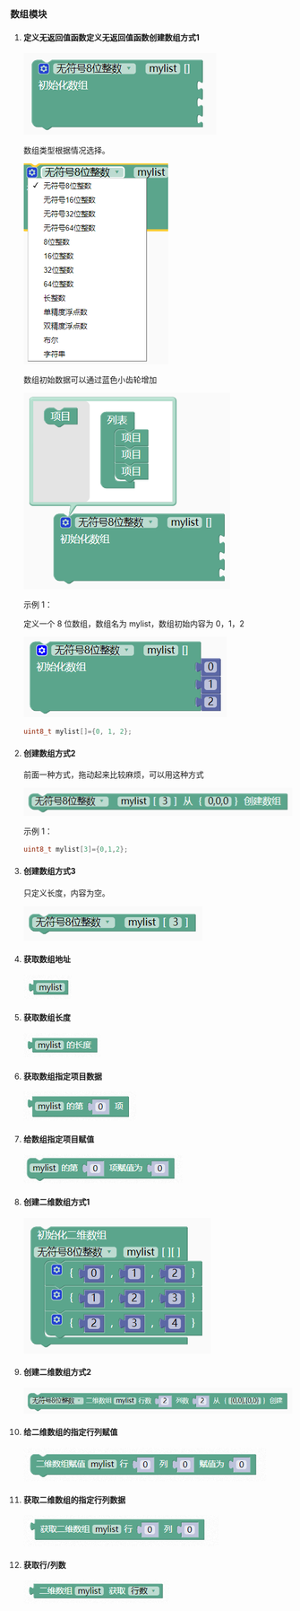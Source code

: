 ### 数组模块  <!-- {docsify-ignore} -->

1. #### 定义无返回值函数定义无返回值函数创建数组方式1

   ![image-20230303135411839](func04.assets/image-20230303135411839.png) 

   数组类型根据情况选择。

   ![image-20230303135516291](func04.assets/image-20230303135516291.png) 

   数组初始数据可以通过蓝色小齿轮增加

   ![image-20230303135522093](func04.assets/image-20230303135522093.png) 

   示例 1：

   定义一个 8 位数组，数组名为 mylist，数组初始内容为 0，1，2

   ![image-20230303135537879](func04.assets/image-20230303135537879.png) 

   ```c
   uint8_t mylist[]={0, 1, 2};
   ```

2. #### 创建数组方式2

   前面一种方式，拖动起来比较麻烦，可以用这种方式

   ![image-20230303141300149](func04.assets/image-20230303141300149.png) 

   示例 1：

   ```c
   uint8_t mylist[3]={0,1,2};
   ```

3. #### 创建数组方式3

   只定义长度，内容为空。

   ![image-20230303141333361](func04.assets/image-20230303141333361.png) 

4. #### 获取数组地址

    ![image-20230303141351312](func04.assets/image-20230303141351312.png) 

5. #### 获取数组长度

    ![image-20230303141404956](func04.assets/image-20230303141404956.png) 

6. #### 获取数组指定项目数据

    ![image-20230303141410218](func04.assets/image-20230303141410218.png) 

7. #### 给数组指定项目赋值

    ![image-20230303141419561](func04.assets/image-20230303141419561.png) 

8. #### 创建二维数组方式1

    ![image-20230303141453556](func04.assets/image-20230303141453556.png) 

9. #### 创建二维数组方式2

    ![image-20230303141457097](func04.assets/image-20230303141457097.png) 

10. #### 给二维数组的指定行列赋值

    ![image-20230303141509494](func04.assets/image-20230303141509494.png) 

11. #### 获取二维数组的指定行列数据

     ![image-20230303141514398](func04.assets/image-20230303141514398.png) 

12. #### 获取行/列数

     ![image-20230303141529900](func04.assets/image-20230303141529900.png) 


